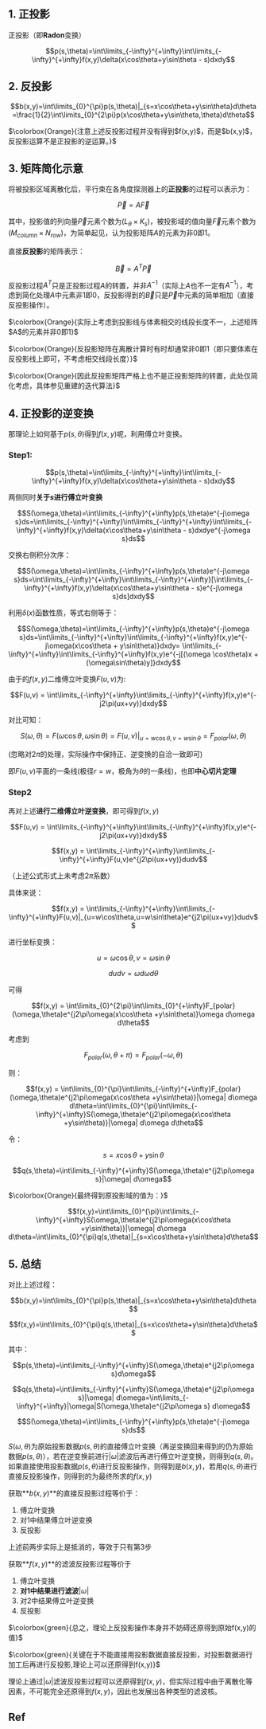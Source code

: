 ## 1. 正投影

正投影（即**Radon**变换）

$$p(s,\theta)=\int\limits_{-\infty}^{+\infty}\int\limits_{-\infty}^{+\infty}f(x,y)\delta(x\cos\theta+y\sin\theta - s)dxdy$$

## 2. 反投影

$$b(x,y)=\int\limits_{0}^{\pi}p(s,\theta)|_{s=x\cos\theta+y\sin\theta}d\theta=\frac{1}{2}\int\limits_{0}^{2\pi}p(x\cos\theta+y\sin\theta,\theta)d\theta$$

$\colorbox{Orange}{注意上述反投影过程并没有得到$f(x,y)$，而是$b(x,y)$，反投影运算不是正投影的逆运算。}$

## 3. 矩阵简化示意

将被投影区域离散化后，平行束在各角度探测器上的**正投影**的过程可以表示为：

$$\vec{P}=A\vec{F}$$

其中，投影值的列向量$\vec{P}$元素个数为$(L_{\theta}\times K_{s})$，被投影域的值向量$\vec{F}$元素个数为$(M_{column}\times N_{row})$，为简单起见，认为投影矩阵$A$的元素为非0即1。

直接**反投影**的矩阵表示：

$$\vec{B}=A^T\vec{P}$$

反投影过程$A^T$只是正投影过程$A$的转置，并非$A^{-1}$（实际上$A$也不一定有$A^{-1}$），考虑到简化处理$A$中元素非1即0，反投影得到的$\vec{B}$只是$\vec{P}$中元素的简单相加（直接反投影操作）。

$\colorbox{Orange}{实际上考虑到投影线与体素相交的线段长度不一，上述矩阵$A$的元素并非0即1}$

$\colorbox{Orange}{反投影矩阵在离散计算时有时却通常非0即1（即只要体素在反投影线上即可，不考虑相交线段长度）}$

$\colorbox{Orange}{因此反投影矩阵严格上也不是正投影矩阵的转置，此处仅简化考虑，具体参见重建的迭代算法}$

## 4. 正投影的逆变换

那理论上如何基于$p(s,\theta)$得到$f(x,y)$呢，利用傅立叶变换。

### Step1:

$$p(s,\theta)=\int\limits_{-\infty}^{+\infty}\int\limits_{-\infty}^{+\infty}f(x,y)\delta(x\cos\theta+y\sin\theta - s)dxdy$$

两侧同时**关于$s$进行傅立叶变换**

$$S(\omega,\theta)=\int\limits_{-\infty}^{+\infty}p(s,\theta)e^{-j\omega s}ds=\int\limits_{-\infty}^{+\infty}\int\limits_{-\infty}^{+\infty}\int\limits_{-\infty}^{+\infty}f(x,y)\delta(x\cos\theta+y\sin\theta - s)dxdye^{-j\omega s}ds$$

交换右侧积分次序：

$$S(\omega,\theta)=\int\limits_{-\infty}^{+\infty}p(s,\theta)e^{-j\omega s}ds=\int\limits_{-\infty}^{+\infty}\int\limits_{-\infty}^{+\infty}[\int\limits_{-\infty}^{+\infty}f(x,y)\delta(x\cos\theta+y\sin\theta - s)e^{-j\omega s}ds]dxdy$$

利用$\delta(x)$函数性质，等式右侧等于：

$$S(\omega,\theta)=\int\limits_{-\infty}^{+\infty}p(s,\theta)e^{-j\omega s}ds=\int\limits_{-\infty}^{+\infty}\int\limits_{-\infty}^{+\infty}f(x,y)e^{-j\omega(x\cos\theta + y\sin\theta)}dxdy= \int\limits_{-\infty}^{+\infty}\int\limits_{-\infty}^{+\infty}f(x,y)e^{-j[(\omega \cos\theta)x +(\omega\sin\theta)y]}dxdy$$

由于的$f(x,y)$二维傅立叶变换$F(u,v)$为:

$$F(u,v) = \int\limits_{-\infty}^{+\infty}\int\limits_{-\infty}^{+\infty}f(x,y)e^{-j2\pi(ux+vy)}dxdy$$

对比可知：

$$S(\omega,\theta) = F(\omega \cos\theta,\omega \sin\theta)=F(u,v)|_{u=w\cos\theta,v=w\sin\theta}=F_{polar}(\omega,\theta)$$

(忽略对$2\pi$的处理，实际操作中保持正、逆变换的自洽一致即可)

即$F(u,v)$平面的一条线(极径$r =w$，极角为$\theta$的一条线)，也即**中心切片定理**

### Step2

再对上述**进行二维傅立叶逆变换**，即可得到$f(x,y)$

$$F(u,v) = \int\limits_{-\infty}^{+\infty}\int\limits_{-\infty}^{+\infty}f(x,y)e^{-j2\pi(ux+vy)}dxdy$$

$$f(x,y) = \int\limits_{-\infty}^{+\infty}\int\limits_{-\infty}^{+\infty}F(u,v)e^{j2\pi(ux+vy)}dudv$$

（上述公式形式上未考虑$2\pi$系数）

具体来说：

$$f(x,y) = \int\limits_{-\infty}^{+\infty}\int\limits_{-\infty}^{+\infty}F(u,v)|_{u=w\cos\theta,u=w\sin\theta}e^{j2\pi(ux+vy)}dudv$$

进行坐标变换：

$$u=\omega\cos\theta,v=\omega\sin\theta$$

$$dudv = \omega d\omega d\theta$$

可得

$$f(x,y) = \int\limits_{0}^{2\pi}\int\limits_{0}^{+\infty}F_{polar}(\omega,\theta)e^{j2\pi\omega(x\cos\theta +y\sin\theta)}\omega d\omega d\theta$$

考虑到

$$F_{polar}(\omega,\theta + \pi) = F_{polar}(-\omega,\theta)$$

则：

$$f(x,y) = \int\limits_{0}^{\pi}\int\limits_{-\infty}^{+\infty}F_{polar}(\omega,\theta)e^{j2\pi\omega(x\cos\theta +y\sin\theta)}|\omega| d\omega d\theta=\int\limits_{0}^{\pi}\int\limits_{-\infty}^{+\infty}S(\omega,\theta)e^{j2\pi\omega(x\cos\theta +y\sin\theta)}|\omega| d\omega d\theta$$

令：

$$s= x\cos\theta +y\sin\theta$$

$$q(s,\theta)=\int\limits_{-\infty}^{+\infty}S(\omega,\theta)e^{j2\pi\omega s}|\omega| d\omega$$

$\colorbox{Orange}{最终得到原投影域的值为：}$

$$f(x,y)=\int\limits_{0}^{\pi}\int\limits_{-\infty}^{+\infty}S(\omega,\theta)e^{j2\pi\omega(x\cos\theta +y\sin\theta)}|\omega| d\omega d\theta=\int\limits_{0}^{\pi}q(s,\theta)|_{s=x\cos\theta+y\sin\theta}d\theta$$

## 5. 总结

对比上述过程：

$$b(x,y)=\int\limits_{0}^{\pi}p(s,\theta)|_{s=x\cos\theta+y\sin\theta}d\theta$$

$$f(x,y)=\int\limits_{0}^{\pi}q(s,\theta)|_{s=x\cos\theta+y\sin\theta}d\theta$$

其中：

$$p(s,\theta)=\int\limits_{-\infty}^{+\infty}S(\omega,\theta)e^{j2\pi\omega s}d\omega$$

$$q(s,\theta)=\int\limits_{-\infty}^{+\infty}S(\omega,\theta)e^{j2\pi\omega s}|\omega| d\omega=\int\limits_{-\infty}^{+\infty}|\omega|S(\omega,\theta)e^{j2\pi\omega s} d\omega$$

$$S(\omega,\theta)=\int\limits_{-\infty}^{+\infty}p(s,\theta)e^{-j\omega s}ds$$

$S(\omega,\theta)$为原始投影数据$p(s,\theta)$的直接傅立叶变换（再逆变换回来得到的仍为原始数据$p(s,\theta)$），若在逆变换前进行$|\omega|$滤波后再进行傅立叶逆变换，则得到$q(s,\theta)$。如果直接使用投影数据$p(s,\theta)$进行反投影操作，则得到是$b(x,y)$，若用$q(s,\theta)$进行直接反投影操作，则得到的为最终所求的$f(x,y)$

获取**$b(x,y)$**的直接反投影过程等价于：

1. 傅立叶变换
2. 对1中结果傅立叶逆变换
3. 反投影

上述前两步实际上是抵消的，等效于只有第3步

获取**$f(x,y)$**的滤波反投影过程等价于

1. 傅立叶变换
2. **对1中结果进行滤波**$|\omega|$
3. 对2中结果傅立叶逆变换
4. 反投影

$\colorbox{green}{总之，理论上反投影操作本身并不妨碍还原得到原始f(x,y)的值}$

$\colorbox{green}{关键在于不能直接用投影数据直接反投影，对投影数据进行加工后再进行反投影,理论上可以还原得到f(x,y)}$

理论上通过$|\omega|$滤波反投影过程可以还原得到$f(x,y)$，但实际过程中由于离散化等因素，不可能完全还原得到$f(x,y)$，因此也发展出各种类型的滤波核。



## Ref

